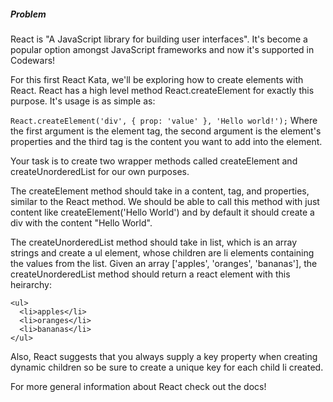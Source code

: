 ##### Problem
React is "A JavaScript library for building user interfaces". It's become a popular option amongst JavaScript frameworks and now it's supported in Codewars!

For this first React Kata, we'll be exploring how to create elements with React. React has a high level method React.createElement for exactly this purpose. It's usage is as simple as:

`React.createElement('div', { prop: 'value' }, 'Hello world!');`
Where the first argument is the element tag, the second argument is the element's properties and the third tag is the content you want to add into the element.

Your task is to create two wrapper methods called createElement and createUnorderedList for our own purposes.

The createElement method should take in a content, tag, and properties, similar to the React method. We should be able to call this method with just content like createElement('Hello World') and by default it should create a div with the content "Hello World".

The createUnorderedList method should take in list, which is an array strings and create a ul element, whose children are li elements containing the values from the list. Given an array ['apples', 'oranges', 'bananas'], the createUnorderedList method should return a react element with this heirarchy:

	<ul>
	  <li>apples</li>
	  <li>oranges</li>
	  <li>bananas</li>
	</ul>

Also, React suggests that you always supply a key property when creating dynamic children so be sure to create a unique key for each child li created.

For more general information about React check out the docs!